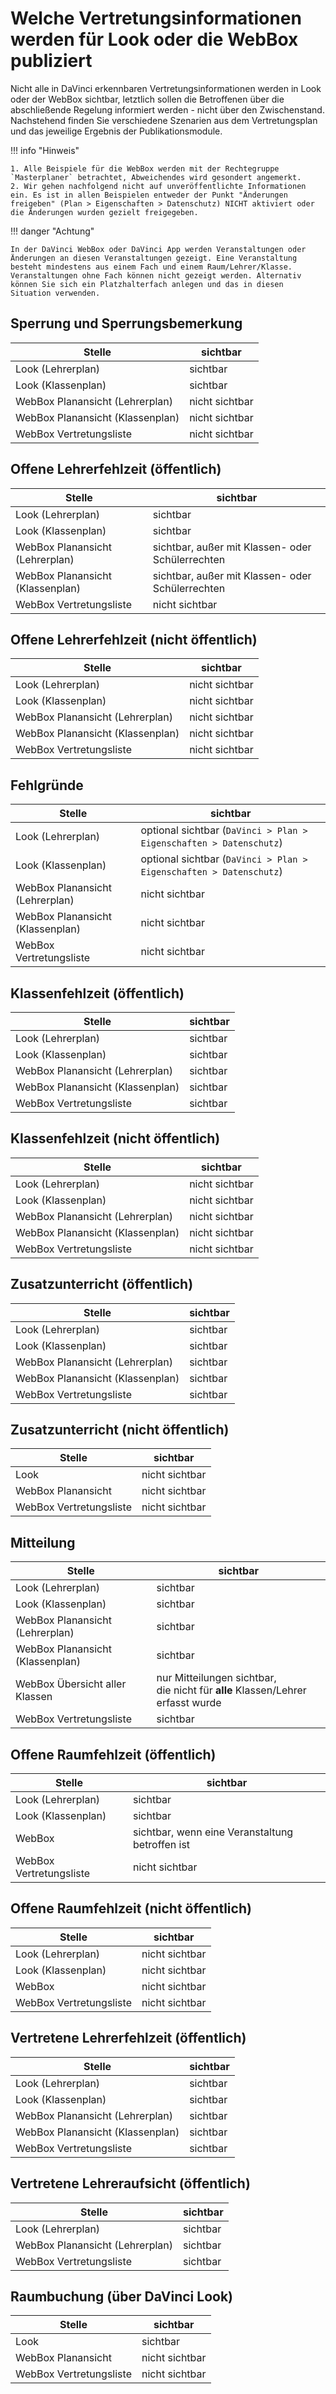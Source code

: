 # Welche Vertretungsinformationen werden für Look oder die WebBox publiziert

Nicht alle in DaVinci erkennbaren Vertretungsinformationen werden in Look oder der WebBox sichtbar, letztlich sollen die Betroffenen über die abschließende Regelung informiert werden - nicht über den Zwischenstand.
Nachstehend finden Sie verschiedene Szenarien aus dem Vertretungsplan und das jeweilige Ergebnis der Publikationsmodule.

!!! info "Hinweis"

    1. Alle Beispiele für die WebBox werden mit der Rechtegruppe `Masterplaner` betrachtet, Abweichendes wird gesondert angemerkt.
    2. Wir gehen nachfolgend nicht auf unveröffentlichte Informationen ein. Es ist in allen Beispielen entweder der Punkt "Änderungen freigeben" (Plan > Eigenschaften > Datenschutz) NICHT aktiviert oder die Änderungen wurden gezielt freigegeben. 

!!! danger "Achtung"

    In der DaVinci WebBox oder DaVinci App werden Veranstaltungen oder Änderungen an diesen Veranstaltungen gezeigt. Eine Veranstaltung besteht mindestens aus einem Fach und einem Raum/Lehrer/Klasse. Veranstaltungen ohne Fach können nicht gezeigt werden. Alternativ können Sie sich ein Platzhalterfach anlegen und das in diesen Situation verwenden.

## Sperrung und Sperrungsbemerkung

Stelle|sichtbar
--|--
Look (Lehrerplan) |sichtbar
Look (Klassenplan)|sichtbar
WebBox Planansicht (Lehrerplan)| nicht sichtbar
WebBox Planansicht (Klassenplan)|nicht sichtbar
WebBox Vertretungsliste| nicht sichtbar

## Offene Lehrerfehlzeit (öffentlich)

Stelle|sichtbar
--|--
Look (Lehrerplan) |sichtbar
Look (Klassenplan)| sichtbar
WebBox Planansicht (Lehrerplan)| sichtbar, außer mit Klassen- oder Schülerrechten
WebBox Planansicht (Klassenplan) |sichtbar, außer mit Klassen- oder Schülerrechten
WebBox Vertretungsliste| nicht sichtbar

## Offene Lehrerfehlzeit (nicht öffentlich)

Stelle|sichtbar
--|--
Look (Lehrerplan) |nicht sichtbar
Look (Klassenplan)| nicht sichtbar
WebBox Planansicht (Lehrerplan) |nicht sichtbar
WebBox Planansicht (Klassenplan)| nicht sichtbar
WebBox Vertretungsliste| nicht sichtbar

## Fehlgründe

Stelle|sichtbar
--|--
Look (Lehrerplan) |optional sichtbar (`DaVinci > Plan > Eigenschaften > Datenschutz`)
Look (Klassenplan)| optional sichtbar (`DaVinci > Plan > Eigenschaften > Datenschutz`)
WebBox Planansicht (Lehrerplan) |nicht sichtbar
WebBox Planansicht (Klassenplan)| nicht sichtbar
WebBox Vertretungsliste| nicht sichtbar

## Klassenfehlzeit (öffentlich)

Stelle|sichtbar
--|--
Look (Lehrerplan) |sichtbar
Look (Klassenplan) |sichtbar
WebBox Planansicht (Lehrerplan) |sichtbar
WebBox Planansicht (Klassenplan)|sichtbar
WebBox Vertretungsliste |sichtbar

## Klassenfehlzeit (nicht öffentlich)

Stelle|sichtbar
--|--
Look (Lehrerplan) |nicht sichtbar
Look (Klassenplan)| nicht sichtbar
WebBox Planansicht (Lehrerplan) |nicht sichtbar
WebBox Planansicht (Klassenplan)| nicht sichtbar
WebBox Vertretungsliste |nicht sichtbar

## Zusatzunterricht (öffentlich)

Stelle|sichtbar
--|--
Look (Lehrerplan) |sichtbar
Look (Klassenplan)|sichtbar
WebBox Planansicht (Lehrerplan) |sichtbar
WebBox Planansicht (Klassenplan) |sichtbar
WebBox Vertretungsliste |sichtbar

## Zusatzunterricht (nicht öffentlich)

Stelle|sichtbar
--|--
Look |nicht sichtbar
WebBox Planansicht|nicht sichtbar
WebBox Vertretungsliste |nicht sichtbar

## Mitteilung

Stelle|sichtbar
--|--
Look (Lehrerplan) | sichtbar
Look (Klassenplan)|sichtbar
WebBox Planansicht (Lehrerplan)|sichtbar
WebBox Planansicht (Klassenplan)|sichtbar
WebBox Übersicht aller Klassen|nur Mitteilungen sichtbar, <br/>die nicht für **alle** Klassen/Lehrer erfasst wurde
WebBox Vertretungsliste|sichtbar

## Offene Raumfehlzeit (öffentlich)

Stelle|sichtbar
--|--
Look (Lehrerplan) |sichtbar
Look (Klassenplan)|sichtbar
WebBox |sichtbar, wenn eine Veranstaltung betroffen ist
WebBox Vertretungsliste|nicht sichtbar

## Offene Raumfehlzeit (nicht öffentlich)

Stelle|sichtbar
--|--
Look (Lehrerplan)| nicht sichtbar
Look (Klassenplan) |nicht  sichtbar
WebBox |nicht sichtbar
WebBox Vertretungsliste|nicht sichtbar

## Vertretene Lehrerfehlzeit (öffentlich)

Stelle|sichtbar
--|--
Look (Lehrerplan) |sichtbar
Look (Klassenplan)|sichtbar
WebBox Planansicht (Lehrerplan)|sichtbar
WebBox Planansicht (Klassenplan)|sichtbar
WebBox Vertretungsliste|sichtbar

## Vertretene Lehreraufsicht (öffentlich)

Stelle|sichtbar
--|--
Look (Lehrerplan)| sichtbar
WebBox Planansicht (Lehrerplan)| sichtbar
WebBox Vertretungsliste| sichtbar

## Raumbuchung (über DaVinci Look)

Stelle|sichtbar
--|--
Look |sichtbar
WebBox Planansicht|nicht sichtbar
WebBox Vertretungsliste |nicht sichtbar
